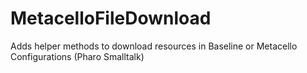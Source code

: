 # MetacelloFileDownload
Adds helper methods to download resources in Baseline or Metacello Configurations (Pharo Smalltalk)
